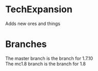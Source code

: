 # TechExpansion
Adds new ores and things
# Branches
The master branch is the branch for 1.7.10  
The mc1.8 branch is the branch for 1.8
